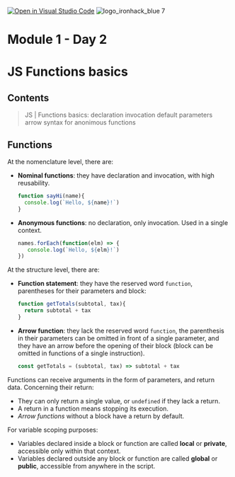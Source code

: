[![Open in Visual Studio Code](https://classroom.github.com/assets/open-in-vscode-c66648af7eb3fe8bc4f294546bfd86ef473780cde1dea487d3c4ff354943c9ae.svg)](https://classroom.github.com/online_ide?assignment_repo_id=7606179&assignment_repo_type=AssignmentRepo)
![logo_ironhack_blue 7](https://user-images.githubusercontent.com/23629340/40541063-a07a0a8a-601a-11e8-91b5-2f13e4e6b441.png)
# Module 1 - Day 2
# JS Functions basics

## Contents
> JS | Functions basics:
>      declaration
>      invocation
>      default parameters
>      arrow syntax for anonimous functions


## Functions

At the nomenclature level, there are:

- **Nominal functions**: they have declaration and invocation, with high reusability.
  ````javascript
  function sayHi(name){
    console.log(`Hello, ${name}!`)
  }
  ````
- **Anonymous functions**: no declaration, only invocation. Used in a single context.
  ````javascript
  names.forEach(function(elm) => {
     console.log(`Hello, ${elm}!`)
  })
  ````
  
At the structure level, there are: 
- **Function statement**: they have the reserved word `function`, parentheses for their parameters and block:
  ````javascript
  function getTotals(subtotal, tax){
    return subtotal + tax
  }
  ````
- **Arrow function**: they lack the reserved word `function`, the parenthesis in their parameters can be omitted in front of a single parameter, and they have an arrow before the opening of their block (block can be omitted in functions of a single instruction).
  ````javascript
  const getTotals = (subtotal, tax) => subtotal + tax
  ````
Functions can receive arguments in the form of parameters, and return data. Concerning their return:
- They can only return a single value, or `undefined` if they lack a return.
- A return in a function means stopping its execution.
- _Arrow functions_ without a block have a return by default.

For variable scoping purposes:
- Variables declared inside a block or function are called **local** or **private**, accessible only within that context.
- Variables declared outside any block or function are called **global** or **public**, accessible from anywhere in the script.
